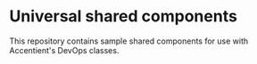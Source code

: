 # Universal shared components

This repository contains sample shared components for use with Accentient's DevOps classes.
